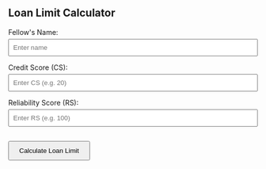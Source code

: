 <!DOCTYPE html>
<html>
<head>
  <title>Loan Limit Calculator</title>
  <style>
    
    body {
      font-family: Arial, sans-serif;
      padding: 20px;
      max-width: 500px;
      margin: auto; 
    }
    label {
      display: block;
      margin-top: 10px;
    }
    input {
      width: 100%;
      padding: 8px;
      margin-top: 5px;
      box-sizing: border-box;
    }
    button {
      margin-top: 15px;
      padding: 10px 20px;
    }
    h3 {
      margin-top: 20px;
      color: green;
    }
  </style>
</head>
<body>
  <h2>Loan Limit Calculator</h2>

  <label for="name">Fellow's Name:</label>
  <input type="text" id="name" placeholder="Enter name">

  <label for="cs">Credit Score (CS):</label>
  <input type="number" id="cs" placeholder="Enter CS (e.g. 20)">

  <label for="rs">Reliability Score (RS):</label>
  <input type="number" id="rs" placeholder="Enter RS (e.g. 100)">

  <button onclick="calculateLoan()">Calculate Loan Limit</button>

  <h3 id="result"></h3>

  <script>
    function calculateLoan() {
      const name = document.getElementById("name").value.trim();
      const cs = parseInt(document.getElementById("cs").value);
      const rs = parseInt(document.getElementById("rs").value);

      if (!name || isNaN(cs) || isNaN(rs)) {
        document.getElementById("result").innerText = "Please enter all fields correctly.";
        return;
      }

      let csAmount = 0;
      let rsAmount = 0;

      // CS Calculation
      if (cs === 0) csAmount = 20000;
      else if (cs === 10) csAmount = 40000;
      else if (cs >= 20) csAmount = 70000 + Math.floor((cs - 20) / 10) * 30000;

      // RS Calculation
      if (rs === 50) rsAmount = 30000;
      else if (rs === 75) rsAmount = 45000;
      else if (rs >= 100) rsAmount = 95000 + Math.floor((rs - 100) / 25) * 50000;

      const total = csAmount + rsAmount;

      document.getElementById("result").innerText =
        `${name} is eligible for a loan limit of ₦${total.toLocaleString()}`;
    }
  </script>
</body>
</html>
